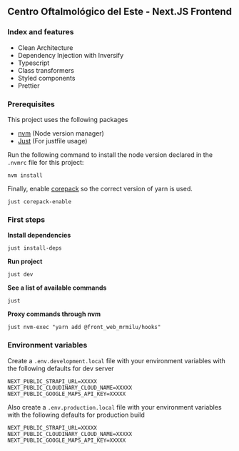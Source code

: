 ## Centro Oftalmológico del Este - Next.JS Frontend

### Index and features

- Clean Architecture
- Dependency Injection with Inversify
- Typescript
- Class transformers
- Styled components
- Prettier

### Prerequisites

This project uses the following packages

- [nvm](https://github.com/nvm-sh/nvm) (Node version manager)
- [Just](https://just.systems/man/en/chapter_4.html) (For justfile usage)

Run the following command to install the node version declared in the `.nvmrc`
file for this project:

```shell
nvm install
```

Finally, enable [corepack](https://github.com/nodejs/corepack) so the correct
version of yarn is used.

```shell
just corepack-enable
```

### First steps

**Install dependencies**

```shell
just install-deps
```

**Run project**

```shell
just dev
```

**See a list of available commands**

```shell
just
```

**Proxy commands through nvm**

```shell
just nvm-exec "yarn add @front_web_mrmilu/hooks"
```

### Environment variables

Create a `.env.development.local` file with your environment variables with the following defaults for dev server

```
NEXT_PUBLIC_STRAPI_URL=XXXXX
NEXT_PUBLIC_CLOUDINARY_CLOUD_NAME=XXXXX
NEXT_PUBLIC_GOOGLE_MAPS_API_KEY=XXXXX
```

Also create a `.env.production.local` file with your environment variables with the following defaults for production build

```
NEXT_PUBLIC_STRAPI_URL=XXXXX
NEXT_PUBLIC_CLOUDINARY_CLOUD_NAME=XXXXX
NEXT_PUBLIC_GOOGLE_MAPS_API_KEY=XXXXX
```
